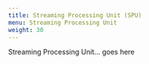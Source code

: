 ```yaml
---
title: Streaming Processing Unit (SPU)
menu: Streaming Processing Unit
weight: 30
---
```


Streaming Processing Unit... goes here